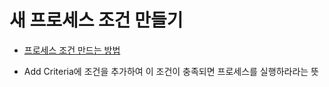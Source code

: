 # 새 프로세스 조건 만들기

 - [프로세스 조건 만드는 방법](https://trailhead.salesforce.com/ko/content/learn/projects/quickstart-process-builder/quickstart-process-builder2?trailmix_creator_id=strailhead&trailmix_slug=prepare-for-your-salesforce-administrator-credential)

 - Add Criteria에 조건을 추가하여 이 조건이 충족되면 프로세스를 실행하라라는 뜻
